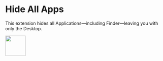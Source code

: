 # Hide All Apps

This extension hides all Applications—including Finder—leaving you with only the Desktop.

<a href="https://www.raycast.com/peduarte/hide-all-apps"><img src="https://www.raycast.com/peduarte/hide-all-apps/install_button@2x.png" height="64" alt="" style="height: 64px;"></a>
